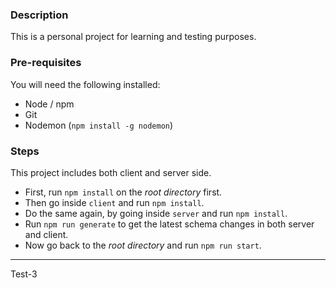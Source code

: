 ### Description 
This is a personal project for learning and testing purposes.

### Pre-requisites
You will need the following installed:
* Node / npm
* Git
* Nodemon (`npm install -g nodemon`)

### Steps
This project includes both client and server side.
* First, run `npm install` on the *root directory* first.
* Then go inside `client` and run `npm install`.
* Do the same again, by going inside `server` and run `npm install`.
* Run `npm run generate` to get the latest schema changes in both server and client.
* Now go back to the *root directory* and run `npm run start`.

---------------


Test-3
